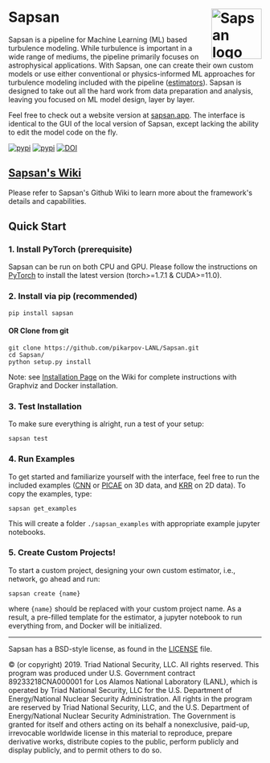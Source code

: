 # Sapsan  <a href="http://sapsan.app"><img src="https://github.com/pikarpov-LANL/Sapsan/blob/images/docs/images/logo3_black_slim_notitle_whitebg.png?raw=true"  alt="Sapsan logo" align="right" width="100"></a>

Sapsan is a pipeline for Machine Learning (ML) based turbulence modeling. While turbulence is important in a wide range of mediums, the pipeline primarily focuses on astrophysical applications. With Sapsan, one can create their own custom models or use either conventional or physics-informed ML approaches for turbulence modeling included with the pipeline ([estimators](https://github.com/pikarpov-LANL/Sapsan/wiki/Estimators)). Sapsan is designed to take out all the hard work from data preparation and analysis, leaving you focused on ML model design, layer by layer.

Feel free to check out a website version at [sapsan.app](http://sapsan.app). The interface is identical to the GUI of the local version of Sapsan, except lacking the ability to edit the model code on the fly.

[![pypi](https://img.shields.io/pypi/v/sapsan?label=sapsan)](https://pypi.org/project/sapsan/)
[![pypi](https://img.shields.io/pypi/pyversions/sapsan)](https://pypi.org/project/sapsan/)
[![DOI](https://joss.theoj.org/papers/10.21105/joss.03199/status.svg)](https://doi.org/10.21105/joss.03199)

## [Sapsan's Wiki](https://github.com/pikarpov-LANL/Sapsan/wiki)

Please refer to Sapsan's Github Wiki to learn more about the framework's details and capabilities.

## Quick Start

### 1. Install PyTorch (prerequisite)
Sapsan can be run on both CPU and GPU. Please follow the instructions on [PyTorch](https://pytorch.org/get-started/locally/) to install the latest version (torch>=1.7.1 & CUDA>=11.0).

### 2. Install via pip (recommended)
```
pip install sapsan
```

#### OR Clone from git
```
git clone https://github.com/pikarpov-LANL/Sapsan.git
cd Sapsan/
python setup.py install
```

Note: see [Installation Page](https://github.com/pikarpov-LANL/Sapsan/wiki/Installation/) on the Wiki for complete instructions with Graphviz and Docker installation.

### 3. Test Installation

To make sure everything is alright, run a test of your setup:
```
sapsan test
```

### 4. Run Examples

To get started and familiarize yourself with the interface, feel free to run the included examples ([CNN](https://github.com/pikarpov-LANL/Sapsan/wiki/Estimators#convolution-neural-network-cnn) or [PICAE](https://github.com/pikarpov-LANL/Sapsan/wiki/Estimators#physics-informed-convolutional-autoencoder-picae) on 3D data, and [KRR](https://github.com/pikarpov-LANL/Sapsan/wiki/Estimators#kernel-ridge-regression-krr) on 2D data). To copy the examples, type:
```
sapsan get_examples
```
This will create a folder `./sapsan_examples` with appropriate example jupyter notebooks.

### 5. Create Custom Projects!
To start a custom project, designing your own custom estimator, i.e., network, go ahead and run:
```
sapsan create {name}
```
where `{name}` should be replaced with your custom project name. As a result, a pre-filled template for the estimator, a jupyter notebook to run everything from, and Docker will be initialized.




-------
Sapsan has a BSD-style license, as found in the [LICENSE](https://github.com/pikarpov-LANL/Sapsan/blob/master/LICENSE) file.

© (or copyright) 2019. Triad National Security, LLC. All rights reserved.
This program was produced under U.S. Government contract 89233218CNA000001 for Los Alamos
National Laboratory (LANL), which is operated by Triad National Security, LLC for the U.S.
Department of Energy/National Nuclear Security Administration. All rights in the program are
reserved by Triad National Security, LLC, and the U.S. Department of Energy/National Nuclear
Security Administration. The Government is granted for itself and others acting on its behalf a
nonexclusive, paid-up, irrevocable worldwide license in this material to reproduce, prepare
derivative works, distribute copies to the public, perform publicly and display publicly, and to permit
others to do so.
